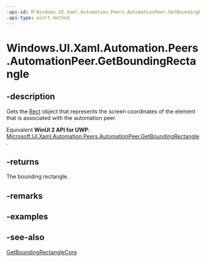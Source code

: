 ```yaml
---
-api-id: M:Windows.UI.Xaml.Automation.Peers.AutomationPeer.GetBoundingRectangle
-api-type: winrt method
---
```


<!-- Method syntax
public Windows.Foundation.Rect GetBoundingRectangle()
-->

# Windows.UI.Xaml.Automation.Peers.AutomationPeer.GetBoundingRectangle

## -description
Gets the [Rect](../windows.foundation/rect.md) object that represents the screen coordinates of the element that is associated with the automation peer.

Equivalent **WinUI 2 API for UWP**: [Microsoft.UI.Xaml.Automation.Peers.AutomationPeer.GetBoundingRectangle](/windows/winui/api/microsoft.ui.xaml.automation.peers.automationpeer.getboundingrectangle).

## -returns
The bounding rectangle.

## -remarks

## -examples

## -see-also
[GetBoundingRectangleCore](automationpeer_getboundingrectanglecore_304219283.md)
